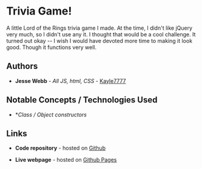 # Trivia Game!

A little Lord of the Rings trivia game I made. At the time, I didn't like jQuery very much, so I didn't use any it. I thought that would be a cool challenge. It turned out okay -- I wish I would have devoted more time to making it look good. Though it functions very well.

## Authors

* **Jesse Webb** - *All JS, html, CSS* - [Kayle7777](https://github.com/kayle7777)

## Notable Concepts / Technologies Used

* **Class / Object constructors*

## Links

* **Code repository** - hosted on [Github][github Repo]

* **Live webpage** - hosted on [Github Pages][github Pages]

[github Repo]: https://github.com/Kayle7777/TriviaGame
[github Pages]: https://kayle7777.github.io/TriviaGame
